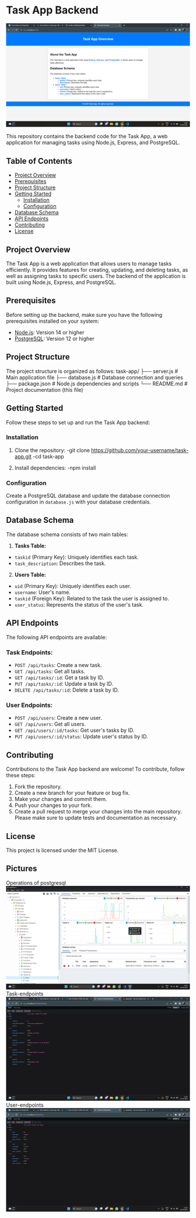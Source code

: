# Task App Backend
![Task App Logo](./home.png)

This repository contains the backend code for the Task App, a web application for managing tasks using Node.js, Express, and PostgreSQL.

## Table of Contents
- [Project Overview](#project-overview)
- [Prerequisites](#prerequisites)
- [Project Structure](#project-structure)
- [Getting Started](#getting-started)
  - [Installation](#installation)
  - [Configuration](#configuration)
- [Database Schema](#database-schema)
- [API Endpoints](#api-endpoints)
- [Contributing](#contributing)
- [License](#license)

## Project Overview
The Task App is a web application that allows users to manage tasks efficiently. It provides features for creating, updating, and deleting tasks, as well as assigning tasks to specific users. The backend of the application is built using Node.js, Express, and PostgreSQL.

## Prerequisites
Before setting up the backend, make sure you have the following prerequisites installed on your system:
- [Node.js](https://nodejs.org/): Version 14 or higher
- [PostgreSQL](https://www.postgresql.org/): Version 12 or higher

## Project Structure
The project structure is organized as follows:
task-app/
├── server.js # Main application file
├── database.js # Database connection and queries
├── package.json # Node.js dependencies and scripts
└── README.md # Project documentation (this file)


## Getting Started
Follow these steps to set up and run the Task App backend:

### Installation
1. Clone the repository:
-git clone https://github.com/your-username/task-app.git
-cd task-app

2. Install dependencies:
-npm install

### Configuration
Create a PostgreSQL database and update the database connection configuration in `database.js` with your database credentials.

## Database Schema
The database schema consists of two main tables:

1. **Tasks Table:**
- `taskid` (Primary Key): Uniquely identifies each task.
- `task_description`: Describes the task.

2. **Users Table:**
- `uid` (Primary Key): Uniquely identifies each user.
- `username`: User's name.
- `taskid` (Foreign Key): Related to the task the user is assigned to.
- `user_status`: Represents the status of the user's task.

## API Endpoints
The following API endpoints are available:

### Task Endpoints:
- `POST /api/tasks`: Create a new task.
- `GET /api/tasks`: Get all tasks.
- `GET /api/tasks/:id`: Get a task by ID.
- `PUT /api/tasks/:id`: Update a task by ID.
- `DELETE /api/tasks/:id`: Delete a task by ID.

### User Endpoints:
- `POST /api/users`: Create a new user.
- `GET /api/users`: Get all users.
- `GET /api/users/:id/tasks`: Get user's tasks by ID.
- `PUT /api/users/:id/status`: Update user's status by ID.

## Contributing
Contributions to the Task App backend are welcome! To contribute, follow these steps:
1. Fork the repository.
2. Create a new branch for your feature or bug fix.
3. Make your changes and commit them.
4. Push your changes to your fork.
5. Create a pull request to merge your changes into the main repository. Please make sure to update tests and documentation as necessary.

## License
This project is licensed under the MIT License.

## Pictures
Operations of postgresql
![PostgreSQL](./postgresql.png)
Task-endpoints
![Tasks](./tasks.png)
User-endpoints
![Users](./users.png)

